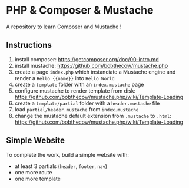 # PHP & Composer & Mustache

A repository to learn Composer and Mustache !

## Instructions

1. install composer: https://getcomposer.org/doc/00-intro.md
2. install mustache: https://github.com/bobthecow/mustache.php
3. create a page `index.php` which instanciate a Mustache engine and render a `Hello {{name}}` into `Hello World`
4. create a `template` folder with an `index.mustache` page
5. configure mustache to render template from disk: https://github.com/bobthecow/mustache.php/wiki/Template-Loading
6. create a `template/partial` folder with a `header.mustache` file
7. load `partial/header.mustache` from `index.mustache`
8. change the mustache default extension from `.mustache` to `.html`: https://github.com/bobthecow/mustache.php/wiki/Template-Loading

## Simple Website

To complete the work, build a simple website with:
- at least 3 partials (`header`, `footer`, `nav`)
- one more route
- one more template